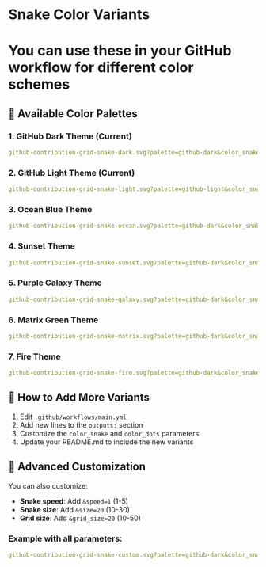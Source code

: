 # Snake Color Variants
# You can use these in your GitHub workflow for different color schemes

## 🌈 Available Color Palettes

### 1. **GitHub Dark Theme (Current)**
```yaml
github-contribution-grid-snake-dark.svg?palette=github-dark&color_snake=#58a6ff&color_dots=#0d1117,#161b22,#21262d,#30363d,#656c76
```

### 2. **GitHub Light Theme (Current)**
```yaml
github-contribution-grid-snake-light.svg?palette=github-light&color_snake=#1a7f37&color_dots=#ebedf0,#9be9a8,#40c463,#30a14e,#216e39
```

### 3. **Ocean Blue Theme**
```yaml
github-contribution-grid-snake-ocean.svg?palette=github-dark&color_snake=#00d4ff&color_dots=#0a0e27,#1e2761,#3c56a6,#5b7ec8,#7aa6eb
```

### 4. **Sunset Theme**
```yaml
github-contribution-grid-snake-sunset.svg?palette=github-dark&color_snake=#ff6b35&color_dots=#2d1b0e,#5d2f1a,#8b4513,#cd853f,#ffa500
```

### 5. **Purple Galaxy Theme**
```yaml
github-contribution-grid-snake-galaxy.svg?palette=github-dark&color_snake=#da70d6&color_dots=#1a0d26,#2e1a4a,#4b0082,#663399,#8a2be2
```

### 6. **Matrix Green Theme**
```yaml
github-contribution-grid-snake-matrix.svg?palette=github-dark&color_snake=#00ff41&color_dots=#0d0d0d,#1a331a,#267326,#33b333,#40ff40
```

### 7. **Fire Theme**
```yaml
github-contribution-grid-snake-fire.svg?palette=github-dark&color_snake=#ff4500&color_dots=#2d0d00,#5d1a00,#8b2500,#cd3700,#ff4500
```

## 🎨 How to Add More Variants

1. Edit `.github/workflows/main.yml`
2. Add new lines to the `outputs:` section
3. Customize the `color_snake` and `color_dots` parameters
4. Update your README.md to include the new variants

## 🌟 Advanced Customization

You can also customize:
- **Snake speed**: Add `&speed=1` (1-5)
- **Snake size**: Add `&size=20` (10-30)
- **Grid size**: Add `&grid_size=20` (10-50)

### Example with all parameters:
```yaml
github-contribution-grid-snake-custom.svg?palette=github-dark&color_snake=#58a6ff&color_dots=#0d1117,#161b22,#21262d,#30363d,#656c76&speed=2&size=15&grid_size=25
```
